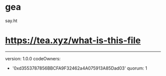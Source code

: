 # gea
say.ht
# https://tea.xyz/what-is-this-file
---
version: 1.0.0
codeOwners:
  - '0xd3553787856BBCFA9F32462a4A075913A85Dad03'
quorum: 1
